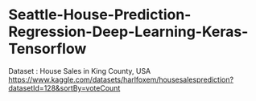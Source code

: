 # Seattle-House-Prediction-Regression-Deep-Learning-Keras-Tensorflow

Dataset : House Sales in King County, USA 
https://www.kaggle.com/datasets/harlfoxem/housesalesprediction?datasetId=128&sortBy=voteCount

